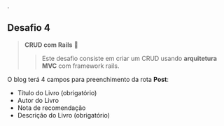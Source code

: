 .
## Desafio 4 

>  **CRUD com Rails** 🤙 
> 
>> Este desafio consiste em criar um CRUD usando **arquitetura MVC** com framework rails. 

O blog terá 4 campos para preenchimento da rota **Post**:

* Título do Livro (obrigatório)
* Autor do Livro
* Nota de recomendação
* Descrição do Livro (obrigatório)

